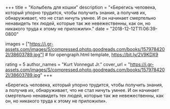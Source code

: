 
+++
title = "Колыбель для кошки"
description = "«Берегись человека, который упорно трудится, чтобы получить знания, а получив их, обнаруживает, что не стал ничуть умнее. И он начинает смертельно ненавидеть тех людей, которые так же невежественны, как он, но никакого труда к этому не приложили»."
date = "2018-12-12T11:06:39-0800"

images = ["https://i.gr-assets.com/images/S/compressed.photo.goodreads.com/books/1579784202l/38603789.jpg"]  # for opengraph.html template, https://bit.ly/2V9KDX9

rating = 5
author_names = "Kurt Vonnegut Jr."
cover_url = "https://i.gr-assets.com/images/S/compressed.photo.goodreads.com/books/1579784202l/38603789.jpg"
+++

«Берегись человека, который упорно трудится, чтобы получить знания, а получив их, обнаруживает, что не стал ничуть умнее. И он начинает смертельно ненавидеть тех людей, которые так же невежественны, как он, но никакого труда к этому не приложили».
